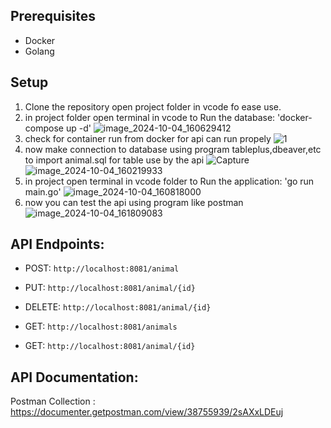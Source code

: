 ## Prerequisites
- Docker
- Golang

## Setup

1. Clone the repository open project folder in vcode fo ease use.
2. in project folder open terminal in vcode to Run the database: 'docker-compose up -d' ![image_2024-10-04_160629412](https://github.com/user-attachments/assets/3c4842bb-84b5-4b6f-9744-2746e531b071)
3. check for container run from docker for api can run propely ![1](https://github.com/user-attachments/assets/53f1dd05-25a1-45e3-acc3-7dfa5d3f8fe2)
4. now make connection to database using program tableplus,dbeaver,etc to import animal.sql for table use by the api ![Capture](https://github.com/user-attachments/assets/e14ab721-f4f1-4819-a5c5-1975ab0643bf)
 ![image_2024-10-04_160219933](https://github.com/user-attachments/assets/4382172a-1c56-479b-86b1-0aaba2e38043)
5. in project open terminal in vcode folder to Run the application: 'go run main.go' ![image_2024-10-04_160818000](https://github.com/user-attachments/assets/b1bea454-96a9-4f99-933a-35a711fd3216)
6. now you can test the api using program like postman ![image_2024-10-04_161809083](https://github.com/user-attachments/assets/acc23f13-b881-49d4-a568-c9633f3ce87f)


 ## API Endpoints:
- POST: `http://localhost:8081/animal`
- PUT: `http://localhost:8081/animal/{id}`
- DELETE: `http://localhost:8081/animal/{id}`

- GET: `http://localhost:8081/animals`
- GET: `http://localhost:8081/animal/{id}`

 ## API Documentation:
 Postman Collection : https://documenter.getpostman.com/view/38755939/2sAXxLDEuj

